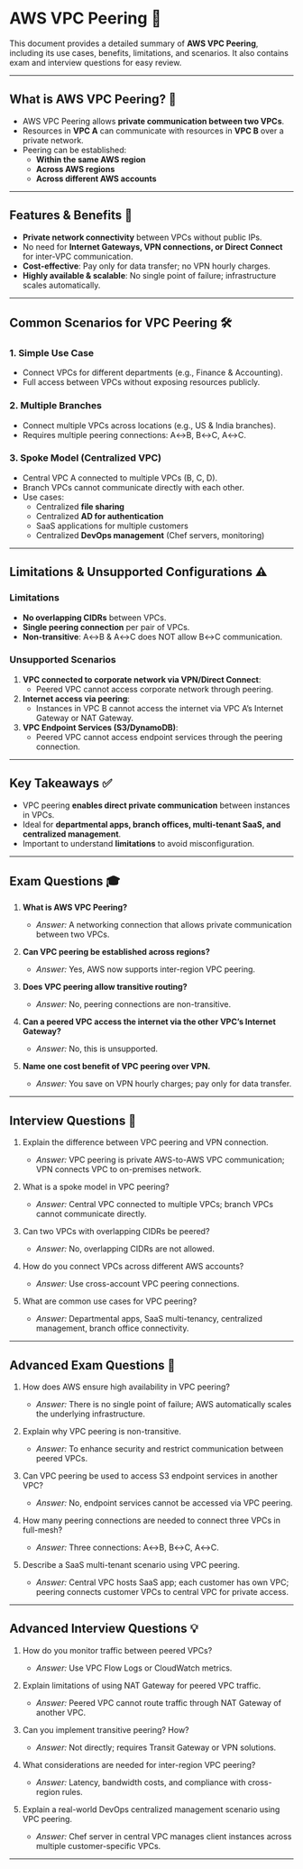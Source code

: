 # AWS VPC Peering 🚀

This document provides a detailed summary of **AWS VPC Peering**, including its use cases, benefits, limitations, and scenarios. It also contains exam and interview questions for easy review.

---

## What is AWS VPC Peering? 🤔

- AWS VPC Peering allows **private communication between two VPCs**.
- Resources in **VPC A** can communicate with resources in **VPC B** over a private network.
- Peering can be established:
  - **Within the same AWS region**
  - **Across AWS regions**
  - **Across different AWS accounts**

---

## Features & Benefits 🌟

- **Private network connectivity** between VPCs without public IPs.
- No need for **Internet Gateways, VPN connections, or Direct Connect** for inter-VPC communication.
- **Cost-effective**: Pay only for data transfer; no VPN hourly charges.
- **Highly available & scalable**: No single point of failure; infrastructure scales automatically.

---

## Common Scenarios for VPC Peering 🛠️

### 1. Simple Use Case
- Connect VPCs for different departments (e.g., Finance & Accounting).
- Full access between VPCs without exposing resources publicly.

### 2. Multiple Branches
- Connect multiple VPCs across locations (e.g., US & India branches).
- Requires multiple peering connections: A↔B, B↔C, A↔C.

### 3. Spoke Model (Centralized VPC)
- Central VPC A connected to multiple VPCs (B, C, D).
- Branch VPCs cannot communicate directly with each other.
- Use cases:
  - Centralized **file sharing**
  - Centralized **AD for authentication**
  - SaaS applications for multiple customers
  - Centralized **DevOps management** (Chef servers, monitoring)

---

## Limitations & Unsupported Configurations ⚠️

### Limitations
- **No overlapping CIDRs** between VPCs.
- **Single peering connection** per pair of VPCs.
- **Non-transitive**: A↔B & A↔C does NOT allow B↔C communication.

### Unsupported Scenarios
1. **VPC connected to corporate network via VPN/Direct Connect**:
   - Peered VPC cannot access corporate network through peering.
2. **Internet access via peering**:
   - Instances in VPC B cannot access the internet via VPC A’s Internet Gateway or NAT Gateway.
3. **VPC Endpoint Services (S3/DynamoDB)**:
   - Peered VPC cannot access endpoint services through the peering connection.

---

## Key Takeaways ✅

- VPC peering **enables direct private communication** between instances in VPCs.
- Ideal for **departmental apps, branch offices, multi-tenant SaaS, and centralized management**.
- Important to understand **limitations** to avoid misconfiguration.

---

## Exam Questions 🎓

1. **What is AWS VPC Peering?**  
   - *Answer:* A networking connection that allows private communication between two VPCs.

2. **Can VPC peering be established across regions?**  
   - *Answer:* Yes, AWS now supports inter-region VPC peering.

3. **Does VPC peering allow transitive routing?**  
   - *Answer:* No, peering connections are non-transitive.

4. **Can a peered VPC access the internet via the other VPC’s Internet Gateway?**  
   - *Answer:* No, this is unsupported.

5. **Name one cost benefit of VPC peering over VPN.**  
   - *Answer:* You save on VPN hourly charges; pay only for data transfer.

---

## Interview Questions 💼

1. Explain the difference between VPC peering and VPN connection.  
   - *Answer:* VPC peering is private AWS-to-AWS VPC communication; VPN connects VPC to on-premises network.

2. What is a spoke model in VPC peering?  
   - *Answer:* Central VPC connected to multiple VPCs; branch VPCs cannot communicate directly.

3. Can two VPCs with overlapping CIDRs be peered?  
   - *Answer:* No, overlapping CIDRs are not allowed.

4. How do you connect VPCs across different AWS accounts?  
   - *Answer:* Use cross-account VPC peering connections.

5. What are common use cases for VPC peering?  
   - *Answer:* Departmental apps, SaaS multi-tenancy, centralized management, branch office connectivity.

---

## Advanced Exam Questions 🧠

1. How does AWS ensure high availability in VPC peering?  
   - *Answer:* There is no single point of failure; AWS automatically scales the underlying infrastructure.

2. Explain why VPC peering is non-transitive.  
   - *Answer:* To enhance security and restrict communication between peered VPCs.

3. Can VPC peering be used to access S3 endpoint services in another VPC?  
   - *Answer:* No, endpoint services cannot be accessed via VPC peering.

4. How many peering connections are needed to connect three VPCs in full-mesh?  
   - *Answer:* Three connections: A↔B, B↔C, A↔C.

5. Describe a SaaS multi-tenant scenario using VPC peering.  
   - *Answer:* Central VPC hosts SaaS app; each customer has own VPC; peering connects customer VPCs to central VPC for private access.

---

## Advanced Interview Questions 💡

1. How do you monitor traffic between peered VPCs?  
   - *Answer:* Use VPC Flow Logs or CloudWatch metrics.

2. Explain limitations of using NAT Gateway for peered VPC traffic.  
   - *Answer:* Peered VPC cannot route traffic through NAT Gateway of another VPC.

3. Can you implement transitive peering? How?  
   - *Answer:* Not directly; requires Transit Gateway or VPN solutions.

4. What considerations are needed for inter-region VPC peering?  
   - *Answer:* Latency, bandwidth costs, and compliance with cross-region rules.

5. Explain a real-world DevOps centralized management scenario using VPC peering.  
   - *Answer:* Chef server in central VPC manages client instances across multiple customer-specific VPCs.

---




